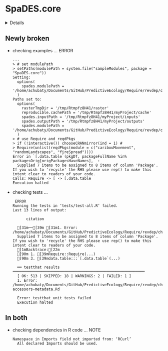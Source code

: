 # SpaDES.core

<details>

* Version: 1.0.2
* GitHub: https://github.com/PredictiveEcology/SpaDES.core
* Source code: https://github.com/cran/SpaDES.core
* Date/Publication: 2020-08-28 08:00:02 UTC
* Number of recursive dependencies: 158

Run `revdep_details(, "SpaDES.core")` for more info

</details>

## Newly broken

*   checking examples ... ERROR
    ```
    ...
    > # set modulePath
    > setPaths(modulePath = system.file("sampleModules", package = "SpaDES.core"))
    Setting:
      options(
        spades.modulePath = '/home/achubaty/Documents/GitHub/PredictiveEcology/Require/revdep/checks/SpaDES.core/new/SpaDES.core.Rcheck/SpaDES.core/sampleModules'
      )
    Paths set to:
      options(
        rasterTmpDir = '/tmp/Rtmpfz8H41/raster'
        reproducible.cachePath = '/tmp/Rtmpfz8H41/myProject/cache'
        spades.inputPath = '/tmp/Rtmpfz8H41/myProject/inputs'
        spades.outputPath = '/tmp/Rtmpfz8H41/myProject/outputs'
        spades.modulePath = '/home/achubaty/Documents/GitHub/PredictiveEcology/Require/revdep/checks/SpaDES.core/new/SpaDES.core.Rcheck/SpaDES.core/sampleModules'
      )
    > # use Require and reqdPkgs
    > if (!interactive()) chooseCRANmirror(ind = 1) #
    > Require(unlist(reqdPkgs(module = c("caribouMovement", "randomLandscapes", "fireSpread"))))
    Error in `[.data.table`(pkgDT, packageFullName %in% packagesOrig[origPackagesHaveNames],  : 
      Supplied 7 items to be assigned to 8 items of column 'Package'. If you wish to 'recycle' the RHS please use rep() to make this intent clear to readers of your code.
    Calls: Require -> [ -> [.data.table
    Execution halted
    ```

*   checking tests ...
    ```
     ERROR
    Running the tests in ‘tests/test-all.R’ failed.
    Last 13 lines of output:
      
          citation
      
      [31m──[39m [31m1. Error: /home/achubaty/Documents/GitHub/PredictiveEcology/Require/revdep/ch[39m
      Supplied 7 items to be assigned to 8 items of column 'Package'. If you wish to 'recycle' the RHS please use rep() to make this intent clear to readers of your code.
      [1mBacktrace:[22m
      [90m 1. [39mRequire::Require(...)
      [90m 3. [39mdata.table:::`[.data.table`(...)
      
      ══ testthat results  ═══════════════════════════════════════════════════════════
      [ OK: 513 | SKIPPED: 18 | WARNINGS: 2 | FAILED: 1 ]
      1. Error: /home/achubaty/Documents/GitHub/PredictiveEcology/Require/revdep/checks/SpaDES.core/new/SpaDES.core.Rcheck/00_pkg_src/SpaDES.core/man/simList-accessors-metadata.Rd 
      
      Error: testthat unit tests failed
      Execution halted
    ```

## In both

*   checking dependencies in R code ... NOTE
    ```
    Namespace in Imports field not imported from: ‘RCurl’
      All declared Imports should be used.
    ```

